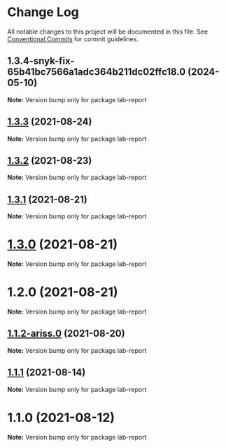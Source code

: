 # Change Log

All notable changes to this project will be documented in this file.
See [Conventional Commits](https://conventionalcommits.org) for commit guidelines.

## 1.3.4-snyk-fix-65b41bc7566a1adc364b211dc02ffc18.0 (2024-05-10)

**Note:** Version bump only for package lab-report





## [1.3.3](https://github.com/yurikrupnik/mussia8/compare/lab-report@1.3.2...lab-report@1.3.3) (2021-08-24)

**Note:** Version bump only for package lab-report





## [1.3.2](https://github.com/yurikrupnik/mussia8/compare/lab-report@1.3.1...lab-report@1.3.2) (2021-08-23)

**Note:** Version bump only for package lab-report





## [1.3.1](https://github.com/yurikrupnik/mussia8/compare/lab-report@1.3.0...lab-report@1.3.1) (2021-08-21)

**Note:** Version bump only for package lab-report





# [1.3.0](https://github.com/yurikrupnik/mussia8/compare/lab-report@1.2.0...lab-report@1.3.0) (2021-08-21)

**Note:** Version bump only for package lab-report





# 1.2.0 (2021-08-21)

**Note:** Version bump only for package lab-report





## [1.1.2-ariss.0](https://github.com/yurikrupnik/mussia8/compare/lab-report@1.1.1...lab-report@1.1.2-ariss.0) (2021-08-20)

**Note:** Version bump only for package lab-report





## [1.1.1](https://github.com/yurikrupnik/mussia8/compare/lab-report@1.1.0...lab-report@1.1.1) (2021-08-14)

**Note:** Version bump only for package lab-report





# 1.1.0 (2021-08-12)

**Note:** Version bump only for package lab-report
